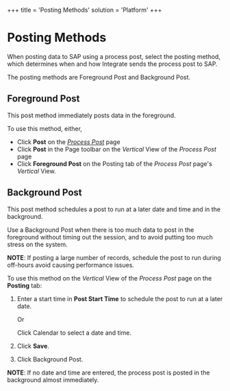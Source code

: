 +++
title = 'Posting Methods'
solution = 'Platform'
+++

# Posting Methods

When posting data to SAP using a process post, select the posting
method, which determines when and how Integrate sends the process post
to SAP. 

The posting methods are Foreground Post and Background Post.

## Foreground Post

This post method immediately posts data in the foreground. 

To use this method, either,

  - Click **Post** on the *[*Process
    Post*](../Page_Desc/Process_Post_H)* page
  - Click **Post** in the Page toolbar on the *Vertical* View of the
    *Process Post* page
  - Click **Foreground Post** on the Posting tab of the *Process Post*
    page's *Vertical* View.

## Background Post

This post method schedules a post to run at a later date and time and in
the background. 

Use a Background Post when there is too much data to post in the
foreground without timing out the session, and to avoid putting too much
stress on the system.

**NOTE**: If posting a large number of records, schedule the post to run
during off-hours avoid causing performance issues.

To use this method on the *Vertical* View of the *Process Post* page on
the **Posting** tab:

1.  Enter a start time in **Post Start Time** to schedule the post to
    run at a later date.
    
    Or
    
    Click Calendar to select a date and time.  

2.  Click **Save**.

3.  Click Background Post.

**NOTE**: If no date and time are entered, the process post is posted in
the background almost immediately.
